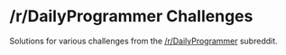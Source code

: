 # /r/DailyProgrammer Challenges

Solutions for various challenges from the
[/r/DailyProgrammer](https://old.reddit.com/r/DailyProgrammer) subreddit.
